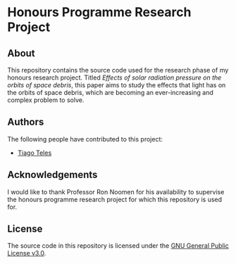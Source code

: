 # Honours Programme Research Project

## About
This repository contains the source code used for the research phase of my honours research project. Titled *Effects of solar radiation pressure on the orbits of space debris*, this paper aims to study the effects that light has on the orbits of space debris, which are becoming an ever-increasing and complex problem to solve.

## Authors
The following people have contributed to this project:
* [Tiago Teles](https://www.linkedin.com/in/tiago-fonseca-teles/)

## Acknowledgements
I would like to thank Professor Ron Noomen for his availability to supervise the honours programme research project for which this repository is used for.

## License
The source code in this repository is licensed under the [GNU General Public License v3.0](https://www.gnu.org/licenses/gpl-3.0.en.html).
